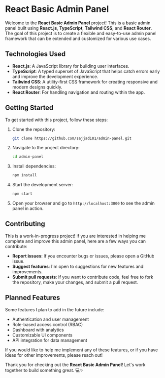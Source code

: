 # React Basic Admin Panel

Welcome to the **React Basic Admin Panel** project! This is a basic admin panel built using **React.js**, **TypeScript**, **Tailwind CSS**, and **React Router**. The goal of this project is to create a flexible and easy-to-use admin panel framework that can be extended and customized for various use cases.

## Technologies Used

- **React.js**: A JavaScript library for building user interfaces.
- **TypeScript**: A typed superset of JavaScript that helps catch errors early and improve the development experience.
- **Tailwind CSS**: A utility-first CSS framework for creating responsive and modern designs quickly.
- **React Router**: For handling navigation and routing within the app.

## Getting Started

To get started with this project, follow these steps:

1. Clone the repository:

   ```bash
   git clone https://github.com/sajjad101/admin-panel.git
   ```

2. Navigate to the project directory:

   ```bash
   cd admin-panel
   ```

3. Install dependencies:

   ```bash
   npm install
   ```

4. Start the development server:

   ```bash
   npm start
   ```

5. Open your browser and go to `http://localhost:3000` to see the admin panel in action.

## Contributing

This is a work-in-progress project! If you are interested in helping me complete and improve this admin panel, here are a few ways you can contribute:

- **Report issues**: If you encounter bugs or issues, please open a GitHub issue.
- **Suggest features**: I'm open to suggestions for new features and improvements.
- **Submit pull requests**: If you want to contribute code, feel free to fork the repository, make your changes, and submit a pull request.

## Planned Features

Some features I plan to add in the future include:

- Authentication and user management
- Role-based access control (RBAC)
- Dashboard with analytics
- Customizable UI components
- API integration for data management

If you would like to help me implement any of these features, or if you have ideas for other improvements, please reach out!


Thank you for checking out the **React Basic Admin Panel**! Let's work together to build something great. 💻✨
